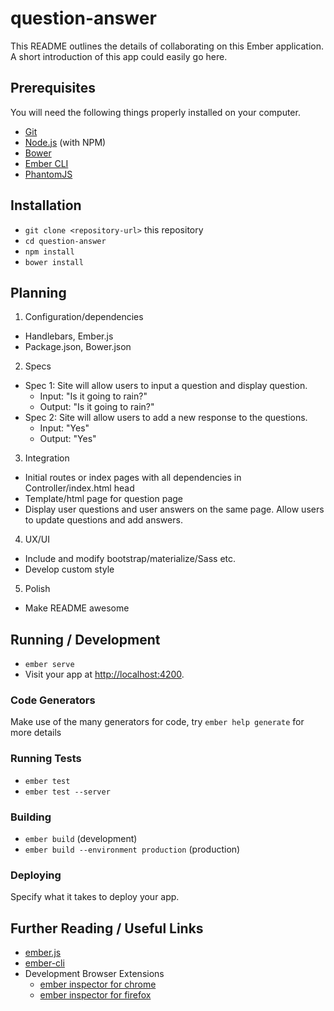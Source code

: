 # question-answer

This README outlines the details of collaborating on this Ember application.
A short introduction of this app could easily go here.

## Prerequisites

You will need the following things properly installed on your computer.

* [Git](https://git-scm.com/)
* [Node.js](https://nodejs.org/) (with NPM)
* [Bower](https://bower.io/)
* [Ember CLI](https://ember-cli.com/)
* [PhantomJS](http://phantomjs.org/)

## Installation

* `git clone <repository-url>` this repository
* `cd question-answer`
* `npm install`
* `bower install`

## Planning

1. Configuration/dependencies
  * Handlebars, Ember.js
  * Package.json, Bower.json

2. Specs
  * Spec 1: Site will allow users to input a question and display question.
    * Input: "Is it going to rain?"
    * Output: "Is it going to rain?"
  * Spec 2: Site will allow users to add a new response to the questions.
    * Input: "Yes"
    * Output: "Yes"

3. Integration
  * Initial routes or index pages with all dependencies in Controller/index.html head
  * Template/html page for question page
  * Display user questions and user answers on the same page. Allow users to update         questions and add answers.

4. UX/UI
  * Include and modify bootstrap/materialize/Sass etc.
  * Develop custom style

5. Polish
  * Make README awesome

## Running / Development

* `ember serve`
* Visit your app at [http://localhost:4200](http://localhost:4200).

### Code Generators

Make use of the many generators for code, try `ember help generate` for more details

### Running Tests

* `ember test`
* `ember test --server`

### Building

* `ember build` (development)
* `ember build --environment production` (production)

### Deploying

Specify what it takes to deploy your app.

## Further Reading / Useful Links

* [ember.js](http://emberjs.com/)
* [ember-cli](https://ember-cli.com/)
* Development Browser Extensions
  * [ember inspector for chrome](https://chrome.google.com/webstore/detail/ember-inspector/bmdblncegkenkacieihfhpjfppoconhi)
  * [ember inspector for firefox](https://addons.mozilla.org/en-US/firefox/addon/ember-inspector/)
